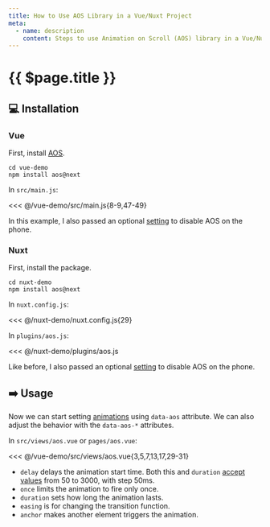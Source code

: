 ```yaml
---
title: How to Use AOS Library in a Vue/Nuxt Project
meta:
  - name: description
    content: Steps to use Animation on Scroll (AOS) library in a Vue/Nuxt project.
---
```


# {{ $page.title }}

<start-tutorial demo="aos" />

## :computer: Installation

### Vue

First, install [AOS](https://www.npmjs.com/package/aos).

```bash{2}
cd vue-demo
npm install aos@next
```

In `src/main.js`:

<<< @/vue-demo/src/main.js{8-9,47-49}

In this example, I also passed an optional [setting](https://www.npmjs.com/package/aos#1-initialize-aos) to disable AOS on the phone.

### Nuxt

First, install the package.

```bash{2}
cd nuxt-demo
npm install aos@next
```

In `nuxt.config.js`:

<<< @/nuxt-demo/nuxt.config.js{29}

In `plugins/aos.js`:

<<< @/nuxt-demo/plugins/aos.js

Like before, I also passed an optional [setting](https://www.npmjs.com/package/aos#1-initialize-aos) to disable AOS on the phone.

## :arrow_right: Usage

Now we can start setting [animations](https://www.npmjs.com/package/aos#animations) using `data-aos` attribute. We can also adjust the behavior with the `data-aos-*` attributes.

In `src/views/aos.vue` or `pages/aos.vue`:

<<< @/vue-demo/src/views/aos.vue{3,5,7,13,17,29-31}

- `delay` delays the animation start time. Both this and `duration` [accept values](https://www.npmjs.com/package/aos#setting-duration-delay) from 50 to 3000, with step 50ms.
- `once` limits the animation to fire only once.
- `duration` sets how long the animation lasts.
- `easing` is for changing the transition function.
- `anchor` makes another element triggers the animation.
